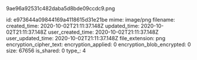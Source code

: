 9ae96a92531c482daba5d8bde09ccdc9.png

id: e973644a09844169a4118615d31e21be
mime: image/png
filename: 
created_time: 2020-10-02T21:11:37.148Z
updated_time: 2020-10-02T21:11:37.148Z
user_created_time: 2020-10-02T21:11:37.148Z
user_updated_time: 2020-10-02T21:11:37.148Z
file_extension: png
encryption_cipher_text: 
encryption_applied: 0
encryption_blob_encrypted: 0
size: 67656
is_shared: 0
type_: 4